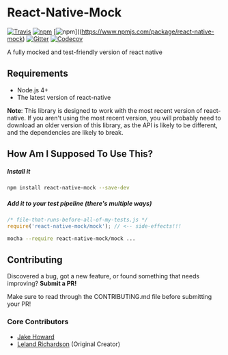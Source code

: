 # React-Native-Mock

[![Travis](https://img.shields.io/travis/RealOrangeOne/react-native-mock.svg?style=flat-square)](https://travis-ci.org/RealOrangeOne/react-native-mock)
[![npm](https://img.shields.io/npm/dm/react-native-mock.svg?style=flat-square)](https://www.npmjs.com/package/react-native-mock)
[![npm](https://img.shields.io/npm/v/react-native-mock.svg?style=flat-square)]((https://www.npmjs.com/package/react-native-mock)
[![Gitter](https://img.shields.io/gitter/room/RealOrangeOne/react-native-mock.svg?style=flat-square)](https://gitter.im/RealOrangeOne/react-native-mock)
[![Codecov](https://img.shields.io/codecov/c/github/RealOrangeOne/react-native-mock.svg?style=flat-square)](https://codecov.io/gh/RealOrangeOne/react-native-mock)

A fully mocked and test-friendly version of react native

## Requirements
- Node.js 4+
- The latest version of react-native

__Note__: This library is designed to work with the most recent version of react-native. If you aren't using the most recent version, you will probably need to download an older version of this library, as the API is likely to be different, and the dependencies are likely to break.

## How Am I Supposed To Use This?

##### Install it

```bash
npm install react-native-mock --save-dev
```

##### Add it to your test pipeline _(there's multiple ways)_
```js
/* file-that-runs-before-all-of-my-tests.js */
require('react-native-mock/mock'); // <-- side-effects!!!
```

```bash
mocha --require react-native-mock/mock ...
```

## Contributing
Discovered a bug, got a new feature, or found something that needs improving? __Submit a PR!__

Make sure to read through the CONTRIBUTING.md file before submitting your PR!

### Core Contributors
- [Jake Howard](https://github.com/RealOrangeOne)
- [Leland Richardson](https://github.com/lelandrichardson) (Original Creator)
